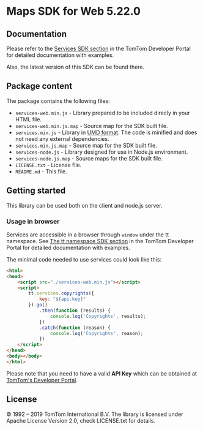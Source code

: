 # Maps SDK for Web 5.22.0

## Documentation


Please refer to the [Services SDK section](https://developer.tomtom.com/maps-sdk-web-js) in the TomTom Developer Portal for detailed documentation with examples.

Also, the latest version of this SDK can be found there.

## Package content

The package contains the following files:

- `services-web.min.js` - Library prepared to be included direcly in your HTML file.
- `services-web.min.js.map` - Source map for the SDK built file.
- `services.min.js` - Library in [UMD format](https://github.com/umdjs/umd). The code is minified and does not need any external dependencies.
- `services.min.js.map` - Source map for the SDK built file.
- `services-node.js` - Library designed for use in Node.js environment.
- `services-node.js.map` - Source maps for the SDK built file.
- `LICENSE.txt` - License file.
- `README.md` - This file.

## Getting started

This library can be used both on the client and node.js server.

### Usage in browser

Services are accessible in a browser through `window` under the tt namespace. See [The tt namespace SDK section](https://developer.tomtom.com/maps-sdk-web-js) in the TomTom Developer Portal for detailed documentation with examples.

The minimal code needed to use services could look like this:

```html
<html>
<head>
    <script src="./services-web.min.js"></script>
    <script>
        tt.services.copyrights({
            key: "${api.key}"
        }).go()
            .then(function (results) {
                console.log('Copyrights', results);
            })
            .catch(function (reason) {
                console.log('Copyrights', reason);
            })
    </script>
</head>
<body></body>
</html>
```

Please note that you need to have a valid **API Key** which can be obtained at [TomTom's Developer Portal](https://developer.tomtom.com).

## License

© 1992 – 2019 TomTom International B.V.
The library is licensed under Apache License Version 2.0, check LICENSE.txt for details.
